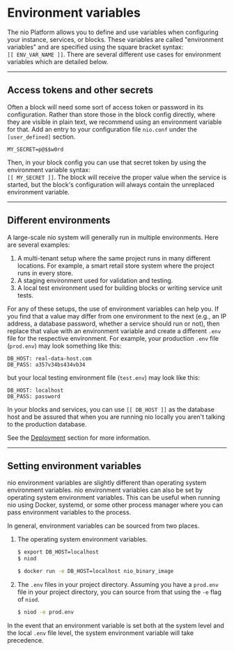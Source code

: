 # Environment variables

The nio Platform allows you to define and use variables when configuring your instance, services, or blocks. These variables are called "environment variables" and are specified using the square bracket syntax: <br>`[[ ENV_VAR_NAME ]]`. There are several different use cases for environment variables which are detailed below.

---

## Access tokens and other secrets

Often a block will need some sort of access token or password in its configuration. Rather than store those in the block config directly, where they are visible in plain text, we recommend using an environment variable for that. Add an entry to your configuration file `nio.conf` under the `[user_defined]` section.
```
MY_SECRET=p@$$w0rd
```

Then, in your block config you can use that secret token by using the environment variable syntax: <br>`[[ MY_SECRET ]]`. The block will receive the proper value when the service is started, but the block's configuration will always contain the unreplaced environment variable.

---

## Different environments

A large-scale nio system will generally run in multiple environments. Here are several examples:

1. A multi-tenant setup where the same project runs in many different locations. For example, a smart retail store system where the project runs in every store.
1. A staging environment used for validation and testing.
1. A local test environment used for building blocks or writing service unit tests.

For any of these setups, the use of environment variables can help you. If you find that a value may differ from one environment to the next \(e.g., an IP address, a database password, whether a service should run or not\), then replace that value with an environment variable and create a different `.env` file for the respective environment. For example, your production `.env` file \(`prod.env`\) may look something like this:

```
DB_HOST: real-data-host.com
DB_PASS: a357v34bs434vb34
```

but your local testing environment file \(`test.env`\) may look like this:

```
DB_HOST: localhost
DB_PASS: password
```

In your blocks and services, you can use `[[ DB_HOST ]]` as the database host and be assured that when you are running nio locally you aren't talking to the production database.

See the [Deployment](/deployment) section for more information.

---

## Setting environment variables

nio environment variables are slightly different than operating system environment variables. nio environment variables can also be set by operating system environment variables. This can be useful when running nio using Docker, systemd, or some other process manager where you can pass environment variables to the process.

In general, environment variables can be sourced from two places.

1. The operating system environment variables.

   ```bash
   $ export DB_HOST=localhost
   $ niod
   ```

   ```bash
   $ docker run -e DB_HOST=localhost nio_binary_image
   ```

2. The `.env` files in your project directory. Assuming you have a `prod.env` file in your project directory, you can source from that using the `-e` flag of `niod`.

   ```bash
   $ niod -e prod.env
   ```

In the event that an environment variable is set both at the system level and the local `.env` file level, the system environment variable will take precedence.
